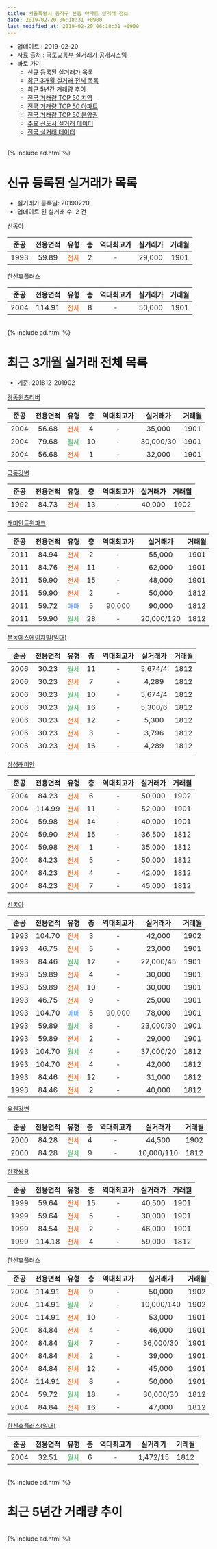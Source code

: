 ```yaml
---
title: 서울특별시 동작구 본동 아파트 실거래 정보
date: 2019-02-20 06:18:31 +0900
last_modified_at: 2019-02-20 06:18:31 +0900
---
```


* 업데이트 : 2019-02-20
* 자료 출처 : [국토교통부 실거래가 공개시스템](http://rt.molit.go.kr)
* 바로 가기
    * [신규 등록된 실거래가 목록](#신규-등록된-실거래가-목록)
    * [최근 3개월 실거래 전체 목록](#최근-3개월-실거래-전체-목록)
    * [최근 5년간 거래량 추이](#최근-5년간-거래량-추이)
    * [전국 거래량 TOP 50 지역](https://inasie.github.io/apt-trade-info/최근-3개월-전국에서-가장-거래가-많이-발생한-지역)
    * [전국 거래량 TOP 50 아파트](https://inasie.github.io/apt-trade-info/최근-3개월-전국에서-가장-거래가-많이-발생한-아파트)
    * [전국 거래량 TOP 50 분양권](https://inasie.github.io/apt-trade-info/최근-3개월-전국에서-가장-거래가-많이-발생한-분양권)
    * [주요 신도시 실거래 데이터](https://inasie.github.io/apt-trade-info/주요-신도시)
    * [전국 실거래 데이터](https://inasie.github.io/apt-trade-info/전국)
<br>
{% include ad.html %}
<br>

# 신규 등록된 실거래가 목록
* 실거래가 등록일: 20190220
* 업데이트 된 실거래 수: 2 건


[신동아](https://search.naver.com/search.naver?query=%EC%84%9C%EC%9A%B8%ED%8A%B9%EB%B3%84%EC%8B%9C+%EB%8F%99%EC%9E%91%EA%B5%AC+%EB%B3%B8%EB%8F%99+%EC%8B%A0%EB%8F%99%EC%95%84)

|준공|전용면적|유형|층|역대최고가|실거래가|거래월|
|:---:|:---:|:---:|:---:|:---:|:---:|:---:|
|1993|59.89|<span style="color:#ff5a00">전세</span>|2|<span style="color:#444444">-</span>|29,000|1901|

[한신휴플러스](https://search.naver.com/search.naver?query=%EC%84%9C%EC%9A%B8%ED%8A%B9%EB%B3%84%EC%8B%9C+%EB%8F%99%EC%9E%91%EA%B5%AC+%EB%B3%B8%EB%8F%99+%ED%95%9C%EC%8B%A0%ED%9C%B4%ED%94%8C%EB%9F%AC%EC%8A%A4)

|준공|전용면적|유형|층|역대최고가|실거래가|거래월|
|:---:|:---:|:---:|:---:|:---:|:---:|:---:|
|2004|114.91|<span style="color:#ff5a00">전세</span>|8|<span style="color:#444444">-</span>|50,000|1901|


<br>
{% include ad.html %}
<br>

# 최근 3개월 실거래 전체 목록
* 기준: 201812-201902


[경동윈츠리버](https://search.naver.com/search.naver?query=%EC%84%9C%EC%9A%B8%ED%8A%B9%EB%B3%84%EC%8B%9C+%EB%8F%99%EC%9E%91%EA%B5%AC+%EB%B3%B8%EB%8F%99+%EA%B2%BD%EB%8F%99%EC%9C%88%EC%B8%A0%EB%A6%AC%EB%B2%84)

|준공|전용면적|유형|층|역대최고가|실거래가|거래월|
|:---:|:---:|:---:|:---:|:---:|:---:|:---:|
|2004|56.68|<span style="color:#ff5a00">전세</span>|4|<span style="color:#444444">-</span>|35,000|1901|
|2004|79.68|<span style="color:#34a853">월세</span>|10|<span style="color:#444444">-</span>|30,000/30|1901|
|2004|56.68|<span style="color:#ff5a00">전세</span>|1|<span style="color:#444444">-</span>|32,000|1901|

[극동강변](https://search.naver.com/search.naver?query=%EC%84%9C%EC%9A%B8%ED%8A%B9%EB%B3%84%EC%8B%9C+%EB%8F%99%EC%9E%91%EA%B5%AC+%EB%B3%B8%EB%8F%99+%EA%B7%B9%EB%8F%99%EA%B0%95%EB%B3%80)

|준공|전용면적|유형|층|역대최고가|실거래가|거래월|
|:---:|:---:|:---:|:---:|:---:|:---:|:---:|
|1992|84.73|<span style="color:#ff5a00">전세</span>|13|<span style="color:#444444">-</span>|40,000|1902|

[래미안트윈파크](https://search.naver.com/search.naver?query=%EC%84%9C%EC%9A%B8%ED%8A%B9%EB%B3%84%EC%8B%9C+%EB%8F%99%EC%9E%91%EA%B5%AC+%EB%B3%B8%EB%8F%99+%EB%9E%98%EB%AF%B8%EC%95%88%ED%8A%B8%EC%9C%88%ED%8C%8C%ED%81%AC)

|준공|전용면적|유형|층|역대최고가|실거래가|거래월|
|:---:|:---:|:---:|:---:|:---:|:---:|:---:|
|2011|84.94|<span style="color:#ff5a00">전세</span>|2|<span style="color:#444444">-</span>|55,000|1901|
|2011|84.76|<span style="color:#ff5a00">전세</span>|11|<span style="color:#444444">-</span>|62,000|1901|
|2011|59.90|<span style="color:#ff5a00">전세</span>|15|<span style="color:#444444">-</span>|48,000|1901|
|2011|59.90|<span style="color:#ff5a00">전세</span>|2|<span style="color:#444444">-</span>|50,000|1812|
|2011|59.72|<span style="color:#4285f3">매매</span>|5|<span style="color:#444444">90,000</span>|90,000|1812|
|2011|59.90|<span style="color:#34a853">월세</span>|28|<span style="color:#444444">-</span>|20,000/120|1812|

[본동에스에이치빌(임대)](https://search.naver.com/search.naver?query=%EC%84%9C%EC%9A%B8%ED%8A%B9%EB%B3%84%EC%8B%9C+%EB%8F%99%EC%9E%91%EA%B5%AC+%EB%B3%B8%EB%8F%99+%EB%B3%B8%EB%8F%99%EC%97%90%EC%8A%A4%EC%97%90%EC%9D%B4%EC%B9%98%EB%B9%8C%28%EC%9E%84%EB%8C%80%29)

|준공|전용면적|유형|층|역대최고가|실거래가|거래월|
|:---:|:---:|:---:|:---:|:---:|:---:|:---:|
|2006|30.23|<span style="color:#34a853">월세</span>|11|<span style="color:#444444">-</span>|5,674/4|1812|
|2006|30.23|<span style="color:#ff5a00">전세</span>|7|<span style="color:#444444">-</span>|4,289|1812|
|2006|30.23|<span style="color:#34a853">월세</span>|10|<span style="color:#444444">-</span>|5,674/4|1812|
|2006|30.23|<span style="color:#34a853">월세</span>|16|<span style="color:#444444">-</span>|5,300/6|1812|
|2006|30.23|<span style="color:#ff5a00">전세</span>|12|<span style="color:#444444">-</span>|5,300|1812|
|2006|30.23|<span style="color:#ff5a00">전세</span>|3|<span style="color:#444444">-</span>|3,796|1812|
|2006|30.23|<span style="color:#ff5a00">전세</span>|16|<span style="color:#444444">-</span>|4,289|1812|

[삼성래미안](https://search.naver.com/search.naver?query=%EC%84%9C%EC%9A%B8%ED%8A%B9%EB%B3%84%EC%8B%9C+%EB%8F%99%EC%9E%91%EA%B5%AC+%EB%B3%B8%EB%8F%99+%EC%82%BC%EC%84%B1%EB%9E%98%EB%AF%B8%EC%95%88)

|준공|전용면적|유형|층|역대최고가|실거래가|거래월|
|:---:|:---:|:---:|:---:|:---:|:---:|:---:|
|2004|84.23|<span style="color:#ff5a00">전세</span>|6|<span style="color:#444444">-</span>|50,000|1902|
|2004|114.99|<span style="color:#ff5a00">전세</span>|11|<span style="color:#444444">-</span>|52,000|1901|
|2004|59.98|<span style="color:#ff5a00">전세</span>|14|<span style="color:#444444">-</span>|40,000|1901|
|2004|59.90|<span style="color:#ff5a00">전세</span>|15|<span style="color:#444444">-</span>|36,500|1812|
|2004|59.98|<span style="color:#ff5a00">전세</span>|1|<span style="color:#444444">-</span>|35,000|1812|
|2004|84.23|<span style="color:#ff5a00">전세</span>|5|<span style="color:#444444">-</span>|50,000|1812|
|2004|84.23|<span style="color:#ff5a00">전세</span>|4|<span style="color:#444444">-</span>|42,000|1812|
|2004|84.23|<span style="color:#ff5a00">전세</span>|7|<span style="color:#444444">-</span>|45,000|1812|

[신동아](https://search.naver.com/search.naver?query=%EC%84%9C%EC%9A%B8%ED%8A%B9%EB%B3%84%EC%8B%9C+%EB%8F%99%EC%9E%91%EA%B5%AC+%EB%B3%B8%EB%8F%99+%EC%8B%A0%EB%8F%99%EC%95%84)

|준공|전용면적|유형|층|역대최고가|실거래가|거래월|
|:---:|:---:|:---:|:---:|:---:|:---:|:---:|
|1993|104.70|<span style="color:#ff5a00">전세</span>|3|<span style="color:#444444">-</span>|42,000|1902|
|1993|46.75|<span style="color:#ff5a00">전세</span>|5|<span style="color:#444444">-</span>|23,000|1901|
|1993|84.46|<span style="color:#34a853">월세</span>|12|<span style="color:#444444">-</span>|22,000/45|1901|
|1993|59.89|<span style="color:#ff5a00">전세</span>|4|<span style="color:#444444">-</span>|30,000|1901|
|1993|59.89|<span style="color:#ff5a00">전세</span>|10|<span style="color:#444444">-</span>|30,000|1901|
|1993|46.75|<span style="color:#ff5a00">전세</span>|9|<span style="color:#444444">-</span>|25,000|1901|
|1993|104.70|<span style="color:#4285f3">매매</span>|5|<span style="color:#444444">90,000</span>|78,000|1901|
|1993|59.89|<span style="color:#34a853">월세</span>|8|<span style="color:#444444">-</span>|23,000/30|1901|
|1993|59.89|<span style="color:#ff5a00">전세</span>|2|<span style="color:#444444">-</span>|29,000|1901|
|1993|104.70|<span style="color:#34a853">월세</span>|4|<span style="color:#444444">-</span>|37,000/20|1812|
|1993|104.70|<span style="color:#ff5a00">전세</span>|4|<span style="color:#444444">-</span>|42,000|1812|
|1993|84.46|<span style="color:#ff5a00">전세</span>|12|<span style="color:#444444">-</span>|31,000|1812|
|1993|84.46|<span style="color:#ff5a00">전세</span>|2|<span style="color:#444444">-</span>|40,000|1812|

[유원강변](https://search.naver.com/search.naver?query=%EC%84%9C%EC%9A%B8%ED%8A%B9%EB%B3%84%EC%8B%9C+%EB%8F%99%EC%9E%91%EA%B5%AC+%EB%B3%B8%EB%8F%99+%EC%9C%A0%EC%9B%90%EA%B0%95%EB%B3%80)

|준공|전용면적|유형|층|역대최고가|실거래가|거래월|
|:---:|:---:|:---:|:---:|:---:|:---:|:---:|
|2000|84.28|<span style="color:#ff5a00">전세</span>|4|<span style="color:#444444">-</span>|44,500|1902|
|2000|84.28|<span style="color:#34a853">월세</span>|9|<span style="color:#444444">-</span>|10,000/110|1812|

[한강쌍용](https://search.naver.com/search.naver?query=%EC%84%9C%EC%9A%B8%ED%8A%B9%EB%B3%84%EC%8B%9C+%EB%8F%99%EC%9E%91%EA%B5%AC+%EB%B3%B8%EB%8F%99+%ED%95%9C%EA%B0%95%EC%8C%8D%EC%9A%A9)

|준공|전용면적|유형|층|역대최고가|실거래가|거래월|
|:---:|:---:|:---:|:---:|:---:|:---:|:---:|
|1999|59.64|<span style="color:#ff5a00">전세</span>|15|<span style="color:#444444">-</span>|40,500|1901|
|1999|59.64|<span style="color:#ff5a00">전세</span>|5|<span style="color:#444444">-</span>|30,000|1901|
|1999|84.54|<span style="color:#ff5a00">전세</span>|2|<span style="color:#444444">-</span>|46,000|1901|
|1999|114.18|<span style="color:#ff5a00">전세</span>|4|<span style="color:#444444">-</span>|59,000|1812|


<script async src="//pagead2.googlesyndication.com/pagead/js/adsbygoogle.js"></script>
<!-- 기본 -->
<ins class="adsbygoogle"
     style="display:block"
     data-ad-client="ca-pub-2446590836940007"
     data-ad-slot="1659523306"
     data-ad-format="auto"
     data-full-width-responsive="true"></ins>
<script>
(adsbygoogle = window.adsbygoogle || []).push({});
</script>


[한신휴플러스](https://search.naver.com/search.naver?query=%EC%84%9C%EC%9A%B8%ED%8A%B9%EB%B3%84%EC%8B%9C+%EB%8F%99%EC%9E%91%EA%B5%AC+%EB%B3%B8%EB%8F%99+%ED%95%9C%EC%8B%A0%ED%9C%B4%ED%94%8C%EB%9F%AC%EC%8A%A4)

|준공|전용면적|유형|층|역대최고가|실거래가|거래월|
|:---:|:---:|:---:|:---:|:---:|:---:|:---:|
|2004|114.91|<span style="color:#ff5a00">전세</span>|9|<span style="color:#444444">-</span>|50,000|1902|
|2004|114.91|<span style="color:#34a853">월세</span>|2|<span style="color:#444444">-</span>|10,000/140|1902|
|2004|114.91|<span style="color:#ff5a00">전세</span>|10|<span style="color:#444444">-</span>|53,000|1901|
|2004|84.84|<span style="color:#ff5a00">전세</span>|4|<span style="color:#444444">-</span>|46,000|1901|
|2004|84.84|<span style="color:#34a853">월세</span>|7|<span style="color:#444444">-</span>|36,000/30|1901|
|2004|84.84|<span style="color:#ff5a00">전세</span>|2|<span style="color:#444444">-</span>|39,000|1901|
|2004|84.84|<span style="color:#ff5a00">전세</span>|12|<span style="color:#444444">-</span>|45,000|1901|
|2004|114.91|<span style="color:#ff5a00">전세</span>|8|<span style="color:#444444">-</span>|50,000|1901|
|2004|59.72|<span style="color:#34a853">월세</span>|18|<span style="color:#444444">-</span>|30,000/30|1812|
|2004|84.84|<span style="color:#ff5a00">전세</span>|16|<span style="color:#444444">-</span>|47,000|1812|

[한신휴플러스(임대)](https://search.naver.com/search.naver?query=%EC%84%9C%EC%9A%B8%ED%8A%B9%EB%B3%84%EC%8B%9C+%EB%8F%99%EC%9E%91%EA%B5%AC+%EB%B3%B8%EB%8F%99+%ED%95%9C%EC%8B%A0%ED%9C%B4%ED%94%8C%EB%9F%AC%EC%8A%A4%28%EC%9E%84%EB%8C%80%29)

|준공|전용면적|유형|층|역대최고가|실거래가|거래월|
|:---:|:---:|:---:|:---:|:---:|:---:|:---:|
|2004|32.51|<span style="color:#34a853">월세</span>|6|<span style="color:#444444">-</span>|1,472/15|1812|


<br>
{% include ad.html %}
<br>

# 최근 5년간 거래량 추이


<div style="width:100%;">
    <canvas id="deal_progress" height="200"></canvas>
</div>

<script>
new Chart(document.getElementById("deal_progress"), {
    type: 'line',
    data: {
        labels: ['201402','201403','201404','201405','201406','201407','201408','201409','201410','201411','201412','201501','201502','201503','201504','201505','201506','201507','201508','201509','201510','201511','201512','201601','201602','201603','201604','201605','201606','201607','201608','201609','201610','201611','201612','201701','201702','201703','201704','201705','201706','201707','201708','201709','201710','201711','201712','201801','201802','201803','201804','201805','201806','201807','201808','201809','201810','201811','201812','201901','201902'],
        datasets: [{
            label: '매매',
            pointRadius: 1,
            data: [17, 15, 5, 8, 11, 8, 17, 19, 15, 11, 22, 23, 20, 45, 33, 18, 33, 31, 26, 26, 28, 23, 16, 14, 15, 13, 21, 31, 30, 30, 27, 25, 28, 14, 4, 7, 15, 13, 15, 31, 44, 42, 17, 21, 18, 23, 32, 38, 24, 15, 8, 23, 15, 17, 20, 8, 5, 4, 1, 1, 0],
            borderColor: "rgba(255, 201, 14, 1)",
            backgroundColor: "rgba(255, 201, 14, 0.5)",
            fill: false,
            lineTension: 0
        },{
            label: '전월세',
            pointRadius: 1,
            data: [42, 41, 30, 31, 25, 29, 31, 22, 35, 33, 49, 50, 37, 34, 30, 30, 34, 22, 35, 35, 39, 38, 28, 34, 23, 37, 31, 27, 21, 23, 21, 39, 35, 30, 50, 38, 43, 31, 29, 31, 34, 31, 30, 31, 34, 38, 38, 35, 27, 48, 32, 28, 34, 35, 34, 30, 31, 20, 23, 24, 6],
            borderColor: "rgba(0, 141, 185, 1)",
            backgroundColor: "rgba(0, 141, 185, 0.5)",
            fill: false,
            lineTension: 0
        }
        ]
    },
    options: {
        responsive: true,
        title: {
            display: false
        },
        tooltips: {
            mode: 'index',
            intersect: false
        },
        hover: {
            mode: 'nearest',
            intersect: true
        },
        scales: {
            xAxes: [{
                display: true,
                scaleLabel: {
                    display: true,
                    labelString: '년/월'
                }
            }],
            yAxes: [{
                display: true,
                ticks: {
                    suggestedMin: 0,
                },
                scaleLabel: {
                    display: true,
                    labelString: '실거래 수'
                }
            }]
        }
    }
});

</script>


<br>
{% include ad.html %}
<br>

